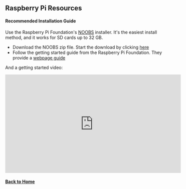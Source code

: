 ## Raspberry Pi Resources

#### Recommended Installation Guide
Use the Raspberry Pi Foundation's [NOOBS](https://www.raspberrypi.org/downloads/noobs/) installer. It's the easiest install method, and it works for SD cards up to 32 GB.
* Download the NOOBS zip file. Start the download by clicking [here](https://downloads.raspberrypi.org/NOOBS_latest)
* Follow the getting started guide from the Raspberry Pi Foundation. They provide a [webpage guide](https://projects.raspberrypi.org/en/projects/raspberry-pi-setting-up)

And a getting started video:
<iframe width="560" height="315" src="https://www.youtube.com/embed/wjWZhV1v3Pk" frameborder="0" allow="accelerometer; autoplay; encrypted-media; gyroscope; picture-in-picture" allowfullscreen></iframe>

#### [Back to Home](https://skiptheboringstuff.com)
